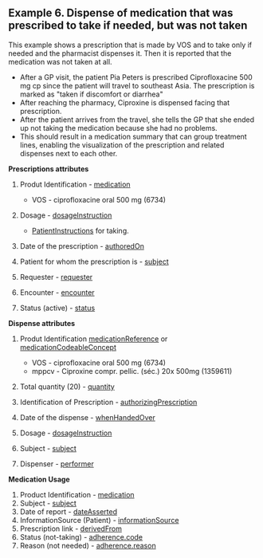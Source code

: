 ## Example 6. Dispense of medication that was prescribed to take if needed, but was not taken

This example shows a prescription that is made by VOS and to take only if needed and the pharmacist dispenses it. 
Then it is reported that the medication was not taken at all.

* After a GP visit, the patient Pia Peters is prescribed Ciprofloxacine 500 mg cp since the patient will travel to southeast Asia. The prescription is marked as "taken if discomfort or diarrhea"
* After reaching the pharmacy, Ciproxine is dispensed facing that prescription.
* After the patient arrives from the travel, she tells the GP that she ended up not taking the medication because she had no problems.
* This should result in a medication summary that can group treatment lines, enabling the visualization of the prescription and related dispenses next to each other.


**Prescriptions attributes**
1. Produt Identification - [medication](https://build.fhir.org/medicationrequest-definitions.html#MedicationRequest.medication) 
    * VOS - ciprofloxacine oral 500 mg (6734)
  
2. Dosage - [dosageInstruction](https://build.fhir.org/medicationrequest-definitions.html#MedicationRequest.dosageInstruction)
    * [PatientInstructions](https://build.fhir.org/ig/hl7-be/hl7-be-fhir-medication/branches/master/StructureDefinition-be-medicationdispense-definitions.html#MedicationDispense.dosageInstruction.patientInstruction) for taking.
  
3. Date of the prescription - [authoredOn](https://build.fhir.org/medicationrequest-definitions.html#MedicationRequest.authoredOn)
   
4. Patient for whom the prescription is - [subject](https://build.fhir.org/medicationrequest-definitions.html#MedicationRequest.subject)
   
5. Requester - [requester](https://build.fhir.org/medicationrequest-definitions.html#MedicationRequest.requester)
   
6. Encounter - [encounter](https://build.fhir.org/medicationrequest-definitions.html#MedicationRequest.encounter)
   
7. Status (active) - [status](https://build.fhir.org/medicationrequest-definitions.html#MedicationRequest.status)

**Dispense attributes**
1. Produt Identification [medicationReference](https://build.fhir.org/ig/hl7-be/hl7-be-fhir-medication/branches/master/StructureDefinition-be-medicationdispense-definitions.html#MedicationDispense.medicationReference) or [medicationCodeableConcept](https://build.fhir.org/ig/hl7-be/hl7-be-fhir-medication/branches/master/StructureDefinition-be-medicationdispense-definitions.html#MedicationDispense.medication[x]:medicationCodeableConcept)
    * VOS - ciprofloxacine oral 500 mg (6734)
    * mppcv - Ciproxine compr. pellic. (séc.) 20x 500mg (1359611)
  
2. Total quantity (20) - [quantity](https://build.fhir.org/ig/hl7-be/hl7-be-fhir-medication/branches/master/StructureDefinition-be-medicationdispense-definitions.html#MedicationDispense.quantity)
   
3. Identification of Prescription - [authorizingPrescription](https://build.fhir.org/ig/hl7-be/hl7-be-fhir-medication/branches/master/StructureDefinition-be-medicationdispense-definitions.html#MedicationDispense.authorizingPrescription)
   
4. Date of the dispense - [whenHandedOver](https://build.fhir.org/ig/hl7-be/hl7-be-fhir-medication/branches/master/StructureDefinition-be-medicationdispense-definitions.html#MedicationDispense.whenHandedOver)
   
5. Dosage - [dosageInstruction](https://build.fhir.org/ig/hl7-be/hl7-be-fhir-medication/branches/master/StructureDefinition-be-medicationdispense-definitions.html#MedicationDispense.dosageInstruction)
   
6. Subject - [subject](https://build.fhir.org/ig/hl7-be/hl7-be-fhir-medication/branches/master/StructureDefinition-be-medicationdispense-definitions.html#MedicationDispense.subject)
   
7. Dispenser - [performer](https://build.fhir.org/ig/hl7-be/hl7-be-fhir-medication/branches/master/StructureDefinition-be-medicationdispense-definitions.html#MedicationDispense.performer)

**Medication Usage**
1. Product Identification - [medication](https://build.fhir.org/medicationusage-definitions.html#MedicationUsage.medication)
2. Subject - [subject](https://build.fhir.org/medicationusage-definitions.html#MedicationUsage.subject)
3. Date of report - [dateAsserted](https://build.fhir.org/medicationusage-definitions.html#MedicationUsage.dateAsserted)
4. InformationSource (Patient) - [informationSource](https://build.fhir.org/medicationusage-definitions.html#MedicationUsage.informationSource)
5. Prescription link - [derivedFrom](https://build.fhir.org/medicationusage-definitions.html#MedicationUsage.derivedFrom)
6. Status (not-taking) - [adherence.code](https://build.fhir.org/medicationusage-definitions.html#MedicationUsage.adherence.code) 
7. Reason (not needed) - [adherence.reason](https://build.fhir.org/medicationusage-definitions.html#MedicationUsage.adherence.reason)


